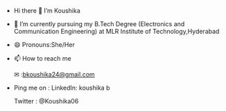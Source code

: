 -  Hi there 👋 
     I’m Koushika

- 🌱 I’m currently pursuing my B.Tech Degree 
     (Electronics and Communication Engineering) 
     at MLR Institute of Technology,Hyderabad 
- 😄 Pronouns:She/Her
- 📫 How to reach me 

    ✉ :bkoushika24@gmail.com 
- Ping me on :
   LinkedIn: koushika b
   
   Twitter : @Koushika06
  

<!---
bkoushika-24/bkoushika-24 is a ✨ special ✨ repository because its `README.md` (this file) appears on your GitHub profile.
You can click the Preview link to take a look at your changes.
--->
